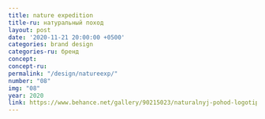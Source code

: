 ```yaml
---
title: nature expedition
title-ru: натуральный поход
layout: post
date: '2020-11-21 20:00:00 +0500'
categories: brand design
categories-ru: бренд
concept: 
concept-ru:
permalink: "/design/natureexp/"
number: "08"
img: "08"
year: 2020
link: https://www.behance.net/gallery/90215023/naturalnyj-pohod-logotip-serii-video-iz-pohodov
---
```

